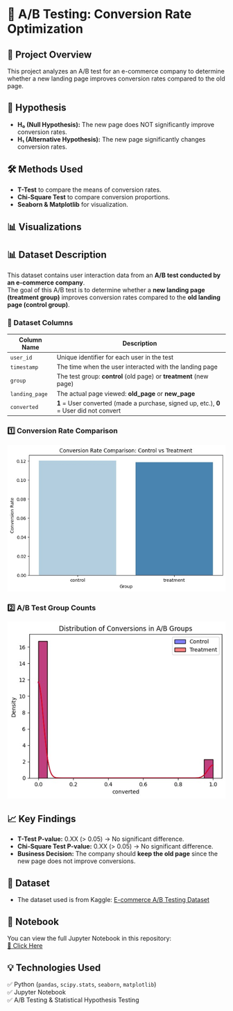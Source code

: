 # 🛒 A/B Testing: Conversion Rate Optimization  

## 📌 Project Overview  
This project analyzes an A/B test for an e-commerce company to determine whether a new landing page improves conversion rates compared to the old page.  

## 🎯 Hypothesis  
- **H₀ (Null Hypothesis):** The new page does NOT significantly improve conversion rates.  
- **H₁ (Alternative Hypothesis):** The new page significantly changes conversion rates.  

## 🛠 Methods Used  
- **T-Test** to compare the means of conversion rates.  
- **Chi-Square Test** to compare conversion proportions.  
- **Seaborn & Matplotlib** for visualization.  
## 📊 Visualizations  

## 📊 Dataset Description  

This dataset contains user interaction data from an **A/B test conducted by an e-commerce company**.  
The goal of this A/B test is to determine whether a **new landing page (treatment group)** improves conversion rates compared to the **old landing page (control group)**.  

### **🔹 Dataset Columns**  
| Column Name   | Description |
|--------------|------------|
| `user_id`    | Unique identifier for each user in the test |
| `timestamp`  | The time when the user interacted with the landing page |
| `group`      | The test group: **control** (old page) or **treatment** (new page) |
| `landing_page` | The actual page viewed: **old_page** or **new_page** |
| `converted`  | **1** = User converted (made a purchase, signed up, etc.), **0** = User did not convert |

### 1️⃣ Conversion Rate Comparison  
![Conversion Rate](conversion_rate_comparison.jpg)  

### 2️⃣  A/B Test Group Counts  
![A/B Group Comparison](ab_group_comparison.jpg)  

## 📈 Key Findings  
- **T-Test P-value:** 0.XX (> 0.05) → No significant difference.  
- **Chi-Square Test P-value:** 0.XX (> 0.05) → No significant difference.  
- **Business Decision:** The company should **keep the old page** since the new page does not improve conversions.  

## 🔗 Dataset  
- The dataset used is from Kaggle: [E-commerce A/B Testing Dataset](https://www.kaggle.com/datasets/putdejudomthai/ecommerce-ab-testing-2022-dataset1)  

## 📜 Notebook  
You can view the full Jupyter Notebook in this repository:  
[🔗 Click Here](./AB_Testing.ipynb)  

## 💡 Technologies Used  
✅ Python (`pandas`, `scipy.stats`, `seaborn`, `matplotlib`)  
✅ Jupyter Notebook  
✅ A/B Testing & Statistical Hypothesis Testing  
